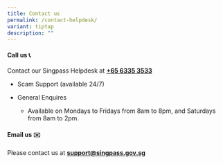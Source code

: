 ```yaml
---
title: Contact us
permalink: /contact-helpdesk/
variant: tiptap
description: ""
---
```

<h4>Call us 📞</h4>
<p>Contact our Singpass Helpdesk at <strong><a href="tel:+6563353533" rel="noopener noreferrer nofollow" target="_blank">+65 6335 3533</a></strong>
</p>
<ul data-tight="true" class="tight">
<li>
<p>Scam Support (available 24/7)</p>
</li>
<li>
<p>General Enquires</p>
<ul data-tight="true" class="tight">
<li>
<p>Available on Mondays to Fridays from 8am to 8pm, and Saturdays from 8am
to 2pm.</p>
</li>
</ul>
</li>
</ul>
<h4>Email us ✉️</h4>
<p>Please contact us at <strong><a href="mailto:support@singpass.gov.sg" rel="noopener noreferrer nofollow" target="_blank">support@singpass.gov.sg</a></strong>
</p>